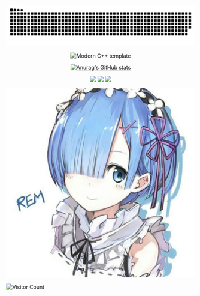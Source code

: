<picture>
  <source media="(prefers-color-scheme: dark)" srcset="https://raw.githubusercontent.com/dekrt/dekrt/output/github-contribution-grid-snake-dark.svg">
  <source media="(prefers-color-scheme: light)" srcset="https://raw.githubusercontent.com/dekrt/dekrt/output/github-contribution-grid-snake.svg">
  <img alt="github contribution grid snake animation" src="https://raw.githubusercontent.com/dekrt/dekrt/output/github-contribution-grid-snake.svg">
</picture>

<div id="title" align=center>

![Modern C++ template][github-sub-title:img]

[![Anurag's GitHub stats](https://github-readme-stats.vercel.app/api?username=jiangandhao&show_icons=true&theme=tokyonight)](https://b23.tv/iEJTnPp)

![](https://img.shields.io/badge/讨厌-学习-yellow) 
![](https://img.shields.io/badge/性格-开朗-red) 
![](https://img.shields.io/badge/爱好-cogo-red)

</div>

![头像](image/头像.jpg)

![Visitor Count](https://profile-counter.glitch.me/jiangandhao/count.svg)

[github-sub-title:img]: https://readme-typing-svg.herokuapp.com?font=Segoe+Script&center=true&lines=jiangandhao.
